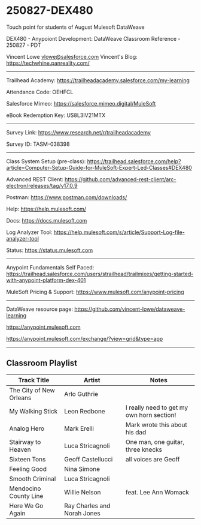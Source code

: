 # 250827-DEX480

Touch point for students of August Mulesoft DataWeave

DEX480 - Anypoiont Development: DataWeave Classroom Reference - 250827 - PDT

Vincent Lowe
vlowe@salesforce.com
Vincent's Blog: https://techwhine.panreality.com/

-------------------------------------------------------------------------------------------------------------------
Trailhead Academy:				https://trailheadacademy.salesforce.com/my-learning

Attendance Code:				OEHFCL

Salesforce Mimeo:				https://salesforce.mimeo.digital/MuleSoft

eBook Redemption Key:				US8L3IV21MTX

-------------------------------------------------------------------------------------------------------------------
Survey Link:								https://www.research.net/r/trailheadacademy

Survey ID:								TASM-038398

-------------------------------------------------------------------------------------------------------------------

Class System Setup (pre-class): https://trailhead.salesforce.com/help?article=Computer-Setup-Guide-for-MuleSoft-Expert-Led-Classes#DEX480

Advanced REST Client: https://github.com/advanced-rest-client/arc-electron/releases/tag/v17.0.9

Postman: https://www.postman.com/downloads/

Help: https://help.mulesoft.com/

Docs: https://docs.mulesoft.com

Log Analyzer Tool: https://help.mulesoft.com/s/article/Support-Log-file-analyzer-tool

Status: https://status.mulesoft.com 
   
------------------------------------------------------------------------------

Anypoint Fundamentals Self Paced: https://trailhead.salesforce.com/users/strailhead/trailmixes/getting-started-with-anypoint-platform-dex-401

MuleSoft Pricing & Support: https://www.mulesoft.com/anypoint-pricing

------------------------------------------------------------------------------

DataWeave resource page: https://github.com/vincent-lowe/dataweave-learning

https://anypoint.mulesoft.com

https://anypoint.mulesoft.com/exchange/?view=grid&type=app

-------------------------------------------------------------------------------------------------------------------
Classroom Playlist
-------------------------------------------------------------------------------------------------------------------
|Track Title|Artist|Notes|
|-----------|------|-----|
|The City of New Orleans|Arlo Guthrie||
|My Walking Stick|Leon Redbone|I really need to get my own horn section!|
|Analog Hero|Mark Erelli|Mark wrote this about his dad|
|Stairway to Heaven|Luca Stricagnoli|One man, one guitar, three knecks|
|Sixteen Tons|Geoff Castellucci|all voices are Geoff|
|Feeling Good|Nina Simone||
|Smooth Criminal|Luca Stricagnoli||
|Mendocino County Line|Willie Nelson|feat. Lee Ann Womack|
|Here We Go Again|Ray Charles and Norah Jones||











  
